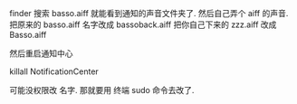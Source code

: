 

finder  搜索 basso.aiff  就能看到通知的声音文件夹了.
然后自己弄个 aiff 的声音. 
把原来的 basso.aiff 名字改成 bassoback.aiff
把你自己下来的 zzz.aiff 改成 Basso.aiff



然后重启通知中心

killall NotificationCenter




可能没权限改 名字. 
那就要用 终端 sudo 命令去改了.

